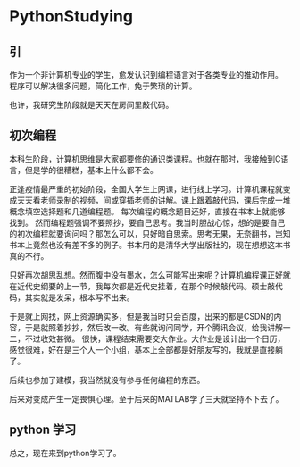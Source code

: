 # PythonStudying
## 引
作为一个非计算机专业的学生，愈发认识到编程语言对于各类专业的推动作用。
程序可以解决很多问题，简化工作，免于繁琐的计算。

也许，我研究生阶段就是天天在房间里敲代码。

## 初次编程
本科生阶段，计算机思维是大家都要修的通识类课程。也就在那时，我接触到C语言，但是学的很糟糕，基本上什么都不会。

正逢疫情最严重的初始阶段，全国大学生上网课，进行线上学习。计算机课程就变成天天看老师录制的视频，间或穿插老师的讲解。课上跟着敲代码，课后完成一堆概念填空选择题和几道编程题。
每次编程的概念题目还好，直接在书本上就能够找到。
然而编程题强调不要照抄，要自己思考。我当时胆战心惊，想的是要自己的初次编程就要询问吗？那怎么可以，只好暗自思索。思考无果，无奈翻书，岂知书本上竟然也没有差不多的例子。书本用的是清华大学出版社的，现在想想这本书真的不行。

只好再次胡思乱想。然而腹中没有墨水，怎么可能写出来呢？计算机编程课正好就在近代史纲要的上一节，我每次都是近代史挂着，在那个时候敲代码。硕士敲代码，其实就是发呆，根本写不出来。

于是就上网找，网上资源确实多，但是我当时只会百度，出来的都是CSDN的内容，于是就照着抄抄，然后改一改。有些就询问同学，开个腾讯会议，给我讲解一二，不过收效甚微。
很快，课程结束需要交大作业。大作业是设计出一个日历，感觉很难，好在是三个人一个小组，基本上全部都是好朋友写的，我就是直接躺了。

后续也参加了建模，我当然就没有参与任何编程的东西。

后来对变成产生一定畏惧心理。至于后来的MATLAB学了三天就坚持不下去了。

## python 学习
总之，现在来到python学习了。
